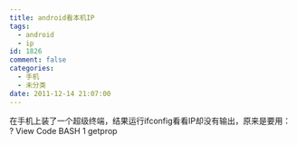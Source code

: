```yaml
---
title: android看本机IP
tags:
  - android
  - ip
id: 1826
comment: false
categories:
  - 手机
  - 未分类
date: 2011-12-14 21:07:00
---
```


在手机上装了一个超级终端，结果运行ifconfig看看IP却没有输出，原来是要用：
?
View Code
BASH
1
getprop